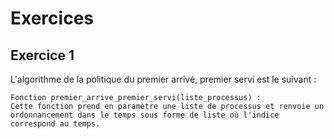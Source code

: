 # Exercices

## Exercice 1


L'algorithme de la politique du premier arrivé, premier servi est le suivant :

```
Fonction premier_arrive_premier_servi(liste_processus) :
Cette fonction prend en paramètre une liste de processus et renvoie un ordonnancement dans le temps sous forme de liste où l'indice correspond au temps.
    

```
